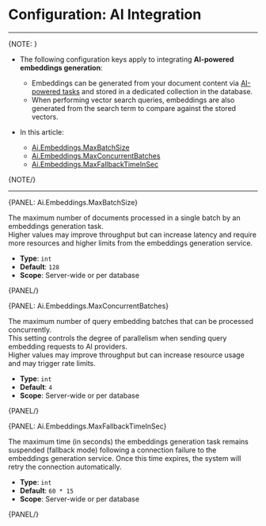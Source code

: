 # Configuration: AI Integration
---

{NOTE: }

* The following configuration keys apply to integrating **AI-powered embeddings generation**:
 
  * Embeddings can be generated from your document content via [AI-powered tasks](../../ai-integration/generating-embeddings/overview) and stored in a dedicated collection in the database.  
  * When performing vector search queries, embeddings are also generated from the search term to compare against the stored vectors.

* In this article:
   * [Ai.Embeddings.MaxBatchSize](../../server/configuration/ai-integration-configuration#ai.embeddings.maxbatchsize)  
   * [Ai.Embeddings.MaxConcurrentBatches](../../server/configuration/ai-integration-configuration#ai.embeddings.maxconcurrentbatches)  
   * [Ai.Embeddings.MaxFallbackTimeInSec](../../server/configuration/ai-integration-configuration#ai.embeddings.maxfallbacktimeinsec)  


{NOTE/}

---

{PANEL: Ai.Embeddings.MaxBatchSize}

The maximum number of documents processed in a single batch by an embeddings generation task.  
Higher values may improve throughput but can increase latency and require more resources and higher limits from the embeddings generation service.

- **Type**: `int`
- **Default**: `128`
- **Scope**: Server-wide or per database

{PANEL/}

{PANEL: Ai.Embeddings.MaxConcurrentBatches}

The maximum number of query embedding batches that can be processed concurrently.  
This setting controls the degree of parallelism when sending query embedding requests to AI providers.  
Higher values may improve throughput but can increase resource usage and may trigger rate limits.

- **Type**: `int`
- **Default**: `4`
- **Scope**: Server-wide or per database

{PANEL/}

{PANEL: Ai.Embeddings.MaxFallbackTimeInSec}

The maximum time (in seconds) the embeddings generation task remains suspended (fallback mode) following a connection failure to the embeddings generation service.
Once this time expires, the system will retry the connection automatically.

- **Type**: `int`
- **Default**: `60 * 15`
- **Scope**: Server-wide or per database

{PANEL/}
